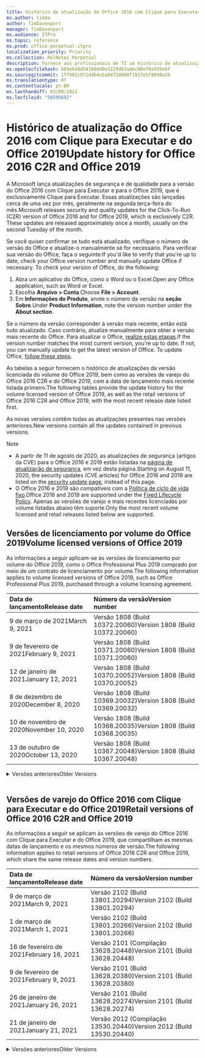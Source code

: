 ```yaml
---
title: Histórico de atualização do Office 2016 com Clique para Executar e do Office 2019
ms.author: timda
author: TimDavenport
manager: TimDavenport
ms.audience: ITPro
ms.topic: reference
ms.prod: office-perpetual-itpro
localization_priority: Priority
ms.collection: RelNotes_Perpetual
description: Fornece aos profissionais de TI um histórico de atualização para versões perpétuas do Office 2016 e 2019 com Clique para Executar
ms.openlocfilehash: b89e648d54160dd0e5229d03ab6c00ef0a595e6f
ms.sourcegitcommit: 1ff981c972d4b4cba04f20060f1837e5f8098a2b
ms.translationtype: HT
ms.contentlocale: pt-BR
ms.lasthandoff: 03/09/2021
ms.locfileid: "50595692"
---
```

# <a name="update-history-for-office-2016-c2r-and-office-2019"></a><span data-ttu-id="accaf-103">Histórico de atualização do Office 2016 com Clique para Executar e do Office 2019</span><span class="sxs-lookup"><span data-stu-id="accaf-103">Update history for Office 2016 C2R and Office 2019</span></span>

<span data-ttu-id="accaf-p101">A Microsoft lança atualizações de segurança e de qualidade para a versão do Office 2016 com Clique para Executar e para o Office 2019, que é exclusivamente Clique para Executar. Essas atualizações são lançadas cerca de uma vez por mês, geralmente na segunda terça-feira do mês.</span><span class="sxs-lookup"><span data-stu-id="accaf-p101">Microsoft releases security and quality updates for the Click-To-Run (C2R) version of Office 2016 and for Office 2019, which is exclusively C2R. These updates are released approximately once a month, usually on the second Tuesday of the month.</span></span>

<span data-ttu-id="accaf-p102">Se você quiser confirmar se tudo está atualizado, verifique o número de versão do Office e atualize-o manualmente se for necessário. Para verificar sua versão do Office, faça o seguinte:</span><span class="sxs-lookup"><span data-stu-id="accaf-p102">If you'd like to verify that you're up to date, check your Office version number and manually update Office if necessary. To check your version of Office, do the following:</span></span>

  1.    <span data-ttu-id="accaf-108">Abra um aplicativo do Office, como o Word ou o Excel.</span><span class="sxs-lookup"><span data-stu-id="accaf-108">Open any Office application, such as Word or Excel.</span></span>
  2.    <span data-ttu-id="accaf-109">Escolha **Arquivo > Conta**.</span><span class="sxs-lookup"><span data-stu-id="accaf-109">Choose **File > Account**.</span></span>
  3.    <span data-ttu-id="accaf-110">Em **Informações do Produto**, anote o número da versão na **seção Sobre**.</span><span class="sxs-lookup"><span data-stu-id="accaf-110">Under **Product Information**, note the version number under the **About section**.</span></span>

<span data-ttu-id="accaf-p103">Se o número da versão corresponder à versão mais recente, então está tudo atualizado. Caso contrário, atualize manualmente para obter a versão mais recente do Office. Para atualizar o Office, [realize estas etapas](https://support.office.com/article/2ab296f3-7f03-43a2-8e50-46de917611c5).</span><span class="sxs-lookup"><span data-stu-id="accaf-p103">If the version number matches the most current version, you're up to date. If not, you can manually update to get the latest version of Office. To update Office, [follow these steps](https://support.office.com/article/2ab296f3-7f03-43a2-8e50-46de917611c5).</span></span>


<span data-ttu-id="accaf-114">As tabelas a seguir fornecem o histórico de atualizações da versão licenciada do volume do Office 2019, bem como as versões de varejo do Office 2016 C2R e do Office 2019, com a data de lançamento mais recente listada primeiro.</span><span class="sxs-lookup"><span data-stu-id="accaf-114">The following tables provide the update history for the volume licensed version of Office 2019, as well as the retail versions of Office 2016 C2R and Office 2019, with the most recent release date listed first.</span></span>

<span data-ttu-id="accaf-115">As novas versões contêm todas as atualizações presentes nas versões anteriores.</span><span class="sxs-lookup"><span data-stu-id="accaf-115">New versions contain all the updates contained in previous versions.</span></span>


 > [!NOTE]
> - <span data-ttu-id="accaf-116">A partir de 11 de agosto de 2020, as atualizações de segurança (artigos da CVE) para o Office 2016 e 2019 estão listadas na [página de atualização de segurança](https://docs.microsoft.com/officeupdates/microsoft365-apps-security-updates), em vez desta página.</span><span class="sxs-lookup"><span data-stu-id="accaf-116">Starting on August 11, 2020, the security updates (CVE articles) for Office 2016 and 2019 are listed on the [security update page](https://docs.microsoft.com/officeupdates/microsoft365-apps-security-updates), instead of this page.</span></span> 
> - <span data-ttu-id="accaf-117">O Office 2016 e 2019 são compatíveis com a [Política de ciclo de vida fixo](https://docs.microsoft.com/lifecycle/policies/fixed).</span><span class="sxs-lookup"><span data-stu-id="accaf-117">Office 2016 and 2019 are supported under the [Fixed Lifecycle Policy](https://docs.microsoft.com/lifecycle/policies/fixed).</span></span> <span data-ttu-id="accaf-118">Apenas as versões de varejo e mais recentes licenciadas por volume listadas abaixo têm suporte.</span><span class="sxs-lookup"><span data-stu-id="accaf-118">Only the most recent volume licensed and retail releases listed below are supported.</span></span>


## <a name="volume-licensed-versions-of-office-2019"></a><span data-ttu-id="accaf-119">Versões de licenciamento por volume do Office 2019</span><span class="sxs-lookup"><span data-stu-id="accaf-119">Volume licensed versions of Office 2019</span></span>
<span data-ttu-id="accaf-120">As informações a seguir aplicam-se às versões de licenciamento por volume do Office 2019, como o Office Professional Plus 2019 comprado por meio de um contrato de licenciamento por volume.</span><span class="sxs-lookup"><span data-stu-id="accaf-120">The following information applies to volume licensed versions of Office 2019, such as Office Professional Plus 2019, purchased through a volume licensing agreement.</span></span>

[//]: # (NÃO REMOVA O INÍCIO DA TABELA VL)


|<span data-ttu-id="accaf-122">**Data de lançamento**</span><span class="sxs-lookup"><span data-stu-id="accaf-122">**Release date**</span></span>|<span data-ttu-id="accaf-123">**Número da versão**</span><span class="sxs-lookup"><span data-stu-id="accaf-123">**Version number**</span></span>|
|:-----|:-----|
|<span data-ttu-id="accaf-124">9 de março de 2021</span><span class="sxs-lookup"><span data-stu-id="accaf-124">March 9, 2021</span></span>|<span data-ttu-id="accaf-125">Versão 1808 (Build 10372.20060)</span><span class="sxs-lookup"><span data-stu-id="accaf-125">Version 1808 (Build 10372.20060)</span></span>|
|<span data-ttu-id="accaf-126">9 de fevereiro de 2021</span><span class="sxs-lookup"><span data-stu-id="accaf-126">February 9, 2021</span></span>|<span data-ttu-id="accaf-127">Versão 1808 (Build 10371.20060)</span><span class="sxs-lookup"><span data-stu-id="accaf-127">Version 1808 (Build 10371.20060)</span></span>|
|<span data-ttu-id="accaf-128">12 de janeiro de 2021</span><span class="sxs-lookup"><span data-stu-id="accaf-128">January 12, 2021</span></span>|<span data-ttu-id="accaf-129">Versão 1808 (Build 10370.20052)</span><span class="sxs-lookup"><span data-stu-id="accaf-129">Version 1808 (Build 10370.20052)</span></span>|
|<span data-ttu-id="accaf-130">8 de dezembro de 2020</span><span class="sxs-lookup"><span data-stu-id="accaf-130">December 8, 2020</span></span>|<span data-ttu-id="accaf-131">Versão 1808 (Build 10369.20032)</span><span class="sxs-lookup"><span data-stu-id="accaf-131">Version 1808 (Build 10369.20032)</span></span>|
|<span data-ttu-id="accaf-132">10 de novembro de 2020</span><span class="sxs-lookup"><span data-stu-id="accaf-132">November 10, 2020</span></span>|<span data-ttu-id="accaf-133">Versão 1808 (Build 10368.20035)</span><span class="sxs-lookup"><span data-stu-id="accaf-133">Version 1808 (Build 10368.20035)</span></span>|
|<span data-ttu-id="accaf-134">13 de outubro de 2020</span><span class="sxs-lookup"><span data-stu-id="accaf-134">October 13, 2020</span></span>|<span data-ttu-id="accaf-135">Versão 1808 (Build 10367.20048)</span><span class="sxs-lookup"><span data-stu-id="accaf-135">Version 1808 (Build 10367.20048)</span></span>|


[//]: # (NÃO REMOVA O FINAL DA TABELA VL)

<details>
<summary><span data-ttu-id="accaf-137">Versões anteriores</span><span class="sxs-lookup"><span data-stu-id="accaf-137">Older Versions</span></span></summary>
 

[//]: # (NÃO REMOVA O INÍCIO DA ANTIGA TABELA VL)


|<span data-ttu-id="accaf-139">**Data de lançamento**</span><span class="sxs-lookup"><span data-stu-id="accaf-139">**Release date**</span></span>|<span data-ttu-id="accaf-140">**Número da versão**</span><span class="sxs-lookup"><span data-stu-id="accaf-140">**Version number**</span></span>|
|:-----|:-----|
|<span data-ttu-id="accaf-141">8 de setembro de 2020</span><span class="sxs-lookup"><span data-stu-id="accaf-141">September 8, 2020</span></span>|<span data-ttu-id="accaf-142">Versão 1808 (build 10366.20016)</span><span class="sxs-lookup"><span data-stu-id="accaf-142">Version 1808 (Build 10366.20016)</span></span>|
|<span data-ttu-id="accaf-143">11 de agosto de 2020</span><span class="sxs-lookup"><span data-stu-id="accaf-143">August 11, 2020</span></span>|<span data-ttu-id="accaf-144">Versão 1808 (Compilação 10364.20059)</span><span class="sxs-lookup"><span data-stu-id="accaf-144">Version 1808 (Build 10364.20059)</span></span>|
|<span data-ttu-id="accaf-145">14 de julho de 2020</span><span class="sxs-lookup"><span data-stu-id="accaf-145">July 14, 2020</span></span>   |<span data-ttu-id="accaf-146">Versão 1808 (Build 10363.20015)</span><span class="sxs-lookup"><span data-stu-id="accaf-146">Version 1808 (Build 10363.20015)</span></span>  |
|<span data-ttu-id="accaf-147">9 de junho de 2020</span><span class="sxs-lookup"><span data-stu-id="accaf-147">June 9, 2020</span></span>   |<span data-ttu-id="accaf-148">Versão 1808 (Compilação 10361.20002)</span><span class="sxs-lookup"><span data-stu-id="accaf-148">Version 1808 (Build 10361.20002)</span></span>  |
|<span data-ttu-id="accaf-149">12 de maio de 2020</span><span class="sxs-lookup"><span data-stu-id="accaf-149">May 12, 2020</span></span>   |<span data-ttu-id="accaf-150">Versão 1808 (Build 10359.20023)</span><span class="sxs-lookup"><span data-stu-id="accaf-150">Version 1808 (Build 10359.20023)</span></span>  |
|<span data-ttu-id="accaf-151">14 de abril de 2020</span><span class="sxs-lookup"><span data-stu-id="accaf-151">April 14, 2020</span></span>   |<span data-ttu-id="accaf-152">Versão 1808 (Build 10358.20061)</span><span class="sxs-lookup"><span data-stu-id="accaf-152">Version 1808 (Build 10358.20061)</span></span>  |
|<span data-ttu-id="accaf-153">10 de março de 2020</span><span class="sxs-lookup"><span data-stu-id="accaf-153">March 10, 2020</span></span>   |<span data-ttu-id="accaf-154">Versão 1808 (Build 10357.20081)</span><span class="sxs-lookup"><span data-stu-id="accaf-154">Version 1808 (Build 10357.20081)</span></span>  |
|<span data-ttu-id="accaf-155">11 de fevereiro de 2020</span><span class="sxs-lookup"><span data-stu-id="accaf-155">February 11, 2020</span></span>   |<span data-ttu-id="accaf-156">Versão 1808 (Build 10356.20006)</span><span class="sxs-lookup"><span data-stu-id="accaf-156">Version 1808 (Build 10356.20006)</span></span>  |


[//]: # (NÃO REMOVA O FINAL DA ANTIGA TABELA VL)

</details>


<br/>

## <a name="retail-versions-of-office-2016-c2r-and-office-2019"></a><span data-ttu-id="accaf-158">Versões de varejo do Office 2016 com Clique para Executar e do Office 2019</span><span class="sxs-lookup"><span data-stu-id="accaf-158">Retail versions of Office 2016 C2R and Office 2019</span></span>
<span data-ttu-id="accaf-159">As informações a seguir se aplicam às versões de varejo do Office 2016 com Clique para Executar e do Office 2019, que compartilham as mesmas datas de lançamento e os mesmos números de versão.</span><span class="sxs-lookup"><span data-stu-id="accaf-159">The following information applies to retail versions of Office 2016 C2R and Office 2019, which share the same release dates and version numbers.</span></span>

[//]: # (NÃO REMOVA O INÍCIO DA TABELA DE VAREJO)


|<span data-ttu-id="accaf-161">**Data de lançamento**</span><span class="sxs-lookup"><span data-stu-id="accaf-161">**Release date**</span></span>|<span data-ttu-id="accaf-162">**Número da versão**</span><span class="sxs-lookup"><span data-stu-id="accaf-162">**Version number**</span></span>|
|:-----|:-----|
|<span data-ttu-id="accaf-163">9 de março de 2021</span><span class="sxs-lookup"><span data-stu-id="accaf-163">March 9, 2021</span></span>|<span data-ttu-id="accaf-164">Versão 2102 (Build 13801.20294)</span><span class="sxs-lookup"><span data-stu-id="accaf-164">Version 2102 (Build 13801.20294)</span></span>|
|<span data-ttu-id="accaf-165">1 de março de 2021</span><span class="sxs-lookup"><span data-stu-id="accaf-165">March 1, 2021</span></span>|<span data-ttu-id="accaf-166">Versão 2102 (Build 13801.20266)</span><span class="sxs-lookup"><span data-stu-id="accaf-166">Version 2102 (Build 13801.20266)</span></span>|
|<span data-ttu-id="accaf-167">16 de fevereiro de 2021</span><span class="sxs-lookup"><span data-stu-id="accaf-167">February 16, 2021</span></span>|<span data-ttu-id="accaf-168">Versão 2101 (Compilação 13628.20448)</span><span class="sxs-lookup"><span data-stu-id="accaf-168">Version 2101 (Build 13628.20448)</span></span>|
|<span data-ttu-id="accaf-169">9 de fevereiro de 2021</span><span class="sxs-lookup"><span data-stu-id="accaf-169">February 9, 2021</span></span>|<span data-ttu-id="accaf-170">Versão 2101 (Build 13628.20380)</span><span class="sxs-lookup"><span data-stu-id="accaf-170">Version 2101 (Build 13628.20380)</span></span>|
|<span data-ttu-id="accaf-171">26 de janeiro de 2021</span><span class="sxs-lookup"><span data-stu-id="accaf-171">January 26, 2021</span></span>|<span data-ttu-id="accaf-172">Versão 2101 (Build 13628.20274)</span><span class="sxs-lookup"><span data-stu-id="accaf-172">Version 2101 (Build 13628.20274)</span></span>|
|<span data-ttu-id="accaf-173">21 de janeiro de 2021</span><span class="sxs-lookup"><span data-stu-id="accaf-173">January 21, 2021</span></span>|<span data-ttu-id="accaf-174">Versão 2012 (Compilação 13530.20440)</span><span class="sxs-lookup"><span data-stu-id="accaf-174">Version 2012 (Build 13530.20440)</span></span>|


[//]: # (NÃO REMOVA O FINAL DA TABELA DE VAREJO)

<details>
<summary><span data-ttu-id="accaf-176">Versões anteriores</span><span class="sxs-lookup"><span data-stu-id="accaf-176">Older Versions</span></span></summary>
 

[//]: # (NÃO REMOVA O INÍCIO DA ANTIGA TABELA DE VAREJO)


|<span data-ttu-id="accaf-178">**Data de lançamento**</span><span class="sxs-lookup"><span data-stu-id="accaf-178">**Release date**</span></span>|<span data-ttu-id="accaf-179">**Número da versão**</span><span class="sxs-lookup"><span data-stu-id="accaf-179">**Version number**</span></span>|
|:-----|:-----|
|<span data-ttu-id="accaf-180">12 de janeiro de 2021</span><span class="sxs-lookup"><span data-stu-id="accaf-180">January 12, 2021</span></span>|<span data-ttu-id="accaf-181">Versão 2012 (Build 13530.20376)</span><span class="sxs-lookup"><span data-stu-id="accaf-181">Version 2012 (Build 13530.20376)</span></span>|
|<span data-ttu-id="accaf-182">5 de janeiro de 2021</span><span class="sxs-lookup"><span data-stu-id="accaf-182">January 5, 2021</span></span>|<span data-ttu-id="accaf-183">Versão 2012 (Compilação 13530.20316)</span><span class="sxs-lookup"><span data-stu-id="accaf-183">Version 2012 (Build 13530.20316)</span></span>|
|<span data-ttu-id="accaf-184">21 de dezembro de 2020</span><span class="sxs-lookup"><span data-stu-id="accaf-184">December 21, 2020</span></span>|<span data-ttu-id="accaf-185">Version 2011 (Compilação 13426.20404)</span><span class="sxs-lookup"><span data-stu-id="accaf-185">Version 2011 (Build 13426.20404)</span></span>|
|<span data-ttu-id="accaf-186">8 de dezembro de 2020</span><span class="sxs-lookup"><span data-stu-id="accaf-186">December 8, 2020</span></span>|<span data-ttu-id="accaf-187">Versão 2011 (Build 13426.20332)</span><span class="sxs-lookup"><span data-stu-id="accaf-187">Version 2011 (Build 13426.20332)</span></span>|
|<span data-ttu-id="accaf-188">2 de dezembro de 2020</span><span class="sxs-lookup"><span data-stu-id="accaf-188">December 2, 2020</span></span>|<span data-ttu-id="accaf-189">Versão 2011 (Build 13426.20308)</span><span class="sxs-lookup"><span data-stu-id="accaf-189">Version 2011 (Build 13426.20308)</span></span>|
|<span data-ttu-id="accaf-190">30 de novembro de 2020</span><span class="sxs-lookup"><span data-stu-id="accaf-190">November 30, 2020</span></span>|<span data-ttu-id="accaf-191">Versão 2011 (Build 13426.20294)</span><span class="sxs-lookup"><span data-stu-id="accaf-191">Version 2011 (Build 13426.20294)</span></span>|
|<span data-ttu-id="accaf-192">23 de novembro de 2020</span><span class="sxs-lookup"><span data-stu-id="accaf-192">November 23, 2020</span></span>|<span data-ttu-id="accaf-193">Versão 2011 (Build 13426.20274)</span><span class="sxs-lookup"><span data-stu-id="accaf-193">Version 2011 (Build 13426.20274)</span></span>|
|<span data-ttu-id="accaf-194">17 de novembro de 2020</span><span class="sxs-lookup"><span data-stu-id="accaf-194">November 17, 2020</span></span>|<span data-ttu-id="accaf-195">Versão 2010 (Build 13328.20408)</span><span class="sxs-lookup"><span data-stu-id="accaf-195">Version 2010 (Build 13328.20408)</span></span>|
|<span data-ttu-id="accaf-196">10 de novembro de 2020</span><span class="sxs-lookup"><span data-stu-id="accaf-196">November 10, 2020</span></span>|<span data-ttu-id="accaf-197">Versão 2010 (Build 13328.20356)</span><span class="sxs-lookup"><span data-stu-id="accaf-197">Version 2010 (Build 13328.20356)</span></span>|
|<span data-ttu-id="accaf-198">27 de outubro de 2020</span><span class="sxs-lookup"><span data-stu-id="accaf-198">October 27, 2020</span></span>|<span data-ttu-id="accaf-199">Versão 2010 (Compilação 13328.20292)</span><span class="sxs-lookup"><span data-stu-id="accaf-199">Version 2010 (Build 13328.20292)</span></span>|
|<span data-ttu-id="accaf-200">21 de outubro de 2020</span><span class="sxs-lookup"><span data-stu-id="accaf-200">October 21, 2020</span></span>|<span data-ttu-id="accaf-201">Versão 2009 (Compilação 13231.20418)</span><span class="sxs-lookup"><span data-stu-id="accaf-201">Version 2009 (Build 13231.20418)</span></span>|
|<span data-ttu-id="accaf-202">13 de outubro de 2020</span><span class="sxs-lookup"><span data-stu-id="accaf-202">October 13, 2020</span></span>|<span data-ttu-id="accaf-203">Versão 2009 (Build 13231.20390)</span><span class="sxs-lookup"><span data-stu-id="accaf-203">Version 2009 (Build 13231.20390)</span></span>|
|<span data-ttu-id="accaf-204">8 de outubro de 2020</span><span class="sxs-lookup"><span data-stu-id="accaf-204">October 8, 2020</span></span>|<span data-ttu-id="accaf-205">Versão 2009 (Build 13231.20368)</span><span class="sxs-lookup"><span data-stu-id="accaf-205">Version 2009 (Build 13231.20368)</span></span>|
|<span data-ttu-id="accaf-206">28 de setembro de 2020</span><span class="sxs-lookup"><span data-stu-id="accaf-206">September 28, 2020</span></span>|<span data-ttu-id="accaf-207">Versão 2009 (Build 13231.20262)</span><span class="sxs-lookup"><span data-stu-id="accaf-207">Version 2009 (Build 13231.20262)</span></span>|
|<span data-ttu-id="accaf-208">22 de setembro de 2020</span><span class="sxs-lookup"><span data-stu-id="accaf-208">September 22, 2020</span></span>|<span data-ttu-id="accaf-209">Versão 2008 (Build 13127.20508)</span><span class="sxs-lookup"><span data-stu-id="accaf-209">Version 2008 (Build 13127.20508)</span></span>|
|<span data-ttu-id="accaf-210">9 de setembro de 2020</span><span class="sxs-lookup"><span data-stu-id="accaf-210">September 9, 2020</span></span>|<span data-ttu-id="accaf-211">Versão 2008 (Build 13127.20408)</span><span class="sxs-lookup"><span data-stu-id="accaf-211">Version 2008 (Build 13127.20408)</span></span>|
|<span data-ttu-id="accaf-212">31 de agosto de 2020</span><span class="sxs-lookup"><span data-stu-id="accaf-212">August 31, 2020</span></span>|<span data-ttu-id="accaf-213">Versão 2008 (Compilação 13127.20296)</span><span class="sxs-lookup"><span data-stu-id="accaf-213">Version 2008 (Build 13127.20296)</span></span>|
|<span data-ttu-id="accaf-214">25 de agosto de 2020</span><span class="sxs-lookup"><span data-stu-id="accaf-214">August 25, 2020</span></span>|<span data-ttu-id="accaf-215">Versão 2007 (Compilação 13029.20460)</span><span class="sxs-lookup"><span data-stu-id="accaf-215">Version 2007 (Build 13029.20460)</span></span>|
|<span data-ttu-id="accaf-216">11 de agosto de 2020</span><span class="sxs-lookup"><span data-stu-id="accaf-216">August 11, 2020</span></span>|<span data-ttu-id="accaf-217">Versão 2007 (Compilação 13029.20344)</span><span class="sxs-lookup"><span data-stu-id="accaf-217">Version 2007 (Build 13029.20344)</span></span>|
|<span data-ttu-id="accaf-218">30 de julho de 2020</span><span class="sxs-lookup"><span data-stu-id="accaf-218">July 30, 2020</span></span>|<span data-ttu-id="accaf-219">Versão 2007 (Build 13029.20308)</span><span class="sxs-lookup"><span data-stu-id="accaf-219">Version 2007 (Build 13029.20308)</span></span>  |
|<span data-ttu-id="accaf-220">28 de julho de 2020</span><span class="sxs-lookup"><span data-stu-id="accaf-220">July 28, 2020</span></span>|<span data-ttu-id="accaf-221">Versão 2006 (Build 13001.20498)</span><span class="sxs-lookup"><span data-stu-id="accaf-221">Version 2006 (Build 13001.20498)</span></span>  |
|<span data-ttu-id="accaf-222">14 de julho de 2020</span><span class="sxs-lookup"><span data-stu-id="accaf-222">July 14, 2020</span></span>|<span data-ttu-id="accaf-223">Versão 2006 (Build 13001.20384)</span><span class="sxs-lookup"><span data-stu-id="accaf-223">Version 2006 (Build 13001.20384)</span></span>  |
|<span data-ttu-id="accaf-224">30 de junho de 2020</span><span class="sxs-lookup"><span data-stu-id="accaf-224">June 30, 2020</span></span>|<span data-ttu-id="accaf-225">Versão 2006 (Compilação 13001.20266)</span><span class="sxs-lookup"><span data-stu-id="accaf-225">Version 2006 (Build 13001.20266)</span></span>  |
|<span data-ttu-id="accaf-226">24 de junho de 2020</span><span class="sxs-lookup"><span data-stu-id="accaf-226">June 24, 2020</span></span>|<span data-ttu-id="accaf-227">Versão 2005 (Compilação 12827.20470)</span><span class="sxs-lookup"><span data-stu-id="accaf-227">Version 2005 (Build 12827.20470)</span></span>  |
|<span data-ttu-id="accaf-228">9 de junho de 2020</span><span class="sxs-lookup"><span data-stu-id="accaf-228">June 9, 2020</span></span>|<span data-ttu-id="accaf-229">Versão 2005 (Compilação 12827.20336)</span><span class="sxs-lookup"><span data-stu-id="accaf-229">Version 2005 (Build 12827.20336)</span></span>  |
|<span data-ttu-id="accaf-230">2 de junho de 2020</span><span class="sxs-lookup"><span data-stu-id="accaf-230">June 2, 2020</span></span>|<span data-ttu-id="accaf-231">Versão 2005 (Compilação 12827.20268)</span><span class="sxs-lookup"><span data-stu-id="accaf-231">Version 2005 (Build 12827.20268)</span></span>  |
|<span data-ttu-id="accaf-232">21 de maio de 2020</span><span class="sxs-lookup"><span data-stu-id="accaf-232">May 21, 2020</span></span>|<span data-ttu-id="accaf-233">Versão 2004 (Compilação 12730.20352)</span><span class="sxs-lookup"><span data-stu-id="accaf-233">Version 2004 (Build 12730.20352)</span></span>  |
|<span data-ttu-id="accaf-234">12 de maio de 2020</span><span class="sxs-lookup"><span data-stu-id="accaf-234">May 12, 2020</span></span>|<span data-ttu-id="accaf-235">Versão 2004 (Build 12730.20270)</span><span class="sxs-lookup"><span data-stu-id="accaf-235">Version 2004 (Build 12730.20270)</span></span>  |
|<span data-ttu-id="accaf-236">04 de maio de 2020</span><span class="sxs-lookup"><span data-stu-id="accaf-236">May 4, 2020</span></span>|<span data-ttu-id="accaf-237">Versão 2004 (Build 12730.20250)</span><span class="sxs-lookup"><span data-stu-id="accaf-237">Version 2004 (Build 12730.20250)</span></span>  |
|<span data-ttu-id="accaf-238">29 de abril de 2020</span><span class="sxs-lookup"><span data-stu-id="accaf-238">April 29, 2020</span></span>|<span data-ttu-id="accaf-239">Versão 2004 (Build 12730.20236)</span><span class="sxs-lookup"><span data-stu-id="accaf-239">Version 2004 (Build 12730.20236)</span></span>  |
|<span data-ttu-id="accaf-240">15 de abril de 2020</span><span class="sxs-lookup"><span data-stu-id="accaf-240">April 15, 2020</span></span>|<span data-ttu-id="accaf-241">Versão 2003 (Build 12624.20466)</span><span class="sxs-lookup"><span data-stu-id="accaf-241">Version 2003 (Build 12624.20466)</span></span>  |
|<span data-ttu-id="accaf-242">14 de abril de 2020</span><span class="sxs-lookup"><span data-stu-id="accaf-242">April 14, 2020</span></span>|<span data-ttu-id="accaf-243">Versão 2003 (Build 12624.20442)</span><span class="sxs-lookup"><span data-stu-id="accaf-243">Version 2003 (Build 12624.20442)</span></span>  |
|<span data-ttu-id="accaf-244">31 de março de 2020</span><span class="sxs-lookup"><span data-stu-id="accaf-244">March 31, 2020</span></span>|<span data-ttu-id="accaf-245">Versão 2003 (Build 12624.20382)</span><span class="sxs-lookup"><span data-stu-id="accaf-245">Version 2003 (Build 12624.20382)</span></span>  |
|<span data-ttu-id="accaf-246">25 de março de 2020</span><span class="sxs-lookup"><span data-stu-id="accaf-246">March 25, 2020</span></span>|<span data-ttu-id="accaf-247">Versão 2003 (Build 12624.20320)</span><span class="sxs-lookup"><span data-stu-id="accaf-247">Version 2003 (Build 12624.20320)</span></span>  |
|<span data-ttu-id="accaf-248">10 de março de 2020</span><span class="sxs-lookup"><span data-stu-id="accaf-248">March 10, 2020</span></span>|<span data-ttu-id="accaf-249">Versão 2002 (Build 12527.20278)</span><span class="sxs-lookup"><span data-stu-id="accaf-249">Version 2002 (Build 12527.20278)</span></span>  |
|<span data-ttu-id="accaf-250">1º de março de 2020</span><span class="sxs-lookup"><span data-stu-id="accaf-250">March 1, 2020</span></span>   |<span data-ttu-id="accaf-251">Versão 2002 (Build 12527.20242)</span><span class="sxs-lookup"><span data-stu-id="accaf-251">Version 2002 (Build 12527.20242)</span></span>  |


[//]: # (NÃO REMOVA O FINAL DA ANTIGA TABELA DE VAREJO)


</details>






